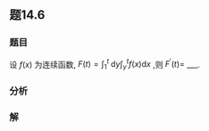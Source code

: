 ## 题14.6
### 题目
设 $f( x)$ 为连续函数, $F( t)  = {\int }_{1}^{t}\mathrm{\;d}y{\int }_{y}^{t}f( x) \mathrm{d}x$ ,则 ${F}^{\prime }( t)  =$ ___.
### 分析

### 解